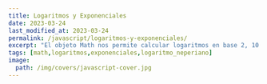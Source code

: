 ```yaml
---
title: Logaritmos y Exponenciales
date: 2023-03-24
last_modified_at: 2023-03-24
permalink: /javascript/logaritmos-y-exponenciales/
excerpt: "El objeto Math nos permite calcular logaritmos en base 2, 10 y neperianos, así como realizar cálculos exponenciales."
tags: [math,logaritmos,exponenciales,logaritmo_neperiano]
image:
  path: /img/covers/javascript-cover.jpg
---
```

